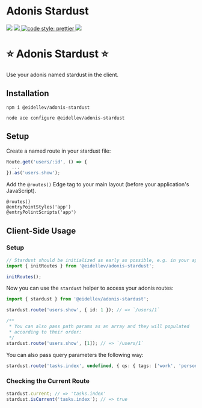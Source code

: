# Adonis Stardust

![](https://img.shields.io/npm/types/typescript?style=for-the-badge)
<a href="https://adonisjs.com/">
<img src="https://img.shields.io/badge/%E2%96%B2%20adonis-v5-5a45ff?style=for-the-badge">
</a>
<a href="https://prettier.io/">
<img alt="code style: prettier" src="https://img.shields.io/badge/code_style-prettier-ff69b4.svg?style=for-the-badge">
</a>
<a href="">
<a href="https://www.npmjs.com/package/semantic-release">
<img src="https://img.shields.io/badge/%20%20%F0%9F%93%A6%F0%9F%9A%80-semantic--release-e10079.svg?style=for-the-badge"/>
</a>

# ⭐ Adonis Stardust ⭐

Use your adonis named stardust in the client.

## Installation

```shell
npm i @eidellev/adonis-stardust

node ace configure @eidellev/adonis-stardust
```

## Setup

Create a named route in your stardust file:

```typescript
Route.get('users/:id', () => {
  ...
}).as('users.show');
```

Add the `@routes()` Edge tag to your main layout (before your application's JavaScript).

```blade
@routes()
@entryPointStyles('app')
@entryPolintScripts('app')
```

## Client-Side Usage

### Setup

```typescript
// Stardust should be initialized as early as possible, e.g. in your application's entrypoint
import { initRoutes } from '@eidellev/adonis-stardust';

initRoutes();
```

Now you can use the `stardust` helper to access your adonis routes:

```typescript
import { stardust } from '@eidellev/adonis-stardust';

stardust.route('users.show', { id: 1 }); // => `/users/1`

/**
 * You can also pass path params as an array and they will populated
 * according to their order:
 */
stardust.route('users.show', [1]); // => `/users/1`
```

You can also pass query parameters the following way:

```typescript
stardust.route('tasks.index', undefined, { qs: { tags: ['work', 'personal'] } }); // => `/tasks?tags=work,personal
```

### Checking the Current Route

```typescript
stardust.current; // => 'tasks.index'
stardust.isCurrent('tasks.index'); // => true
```
